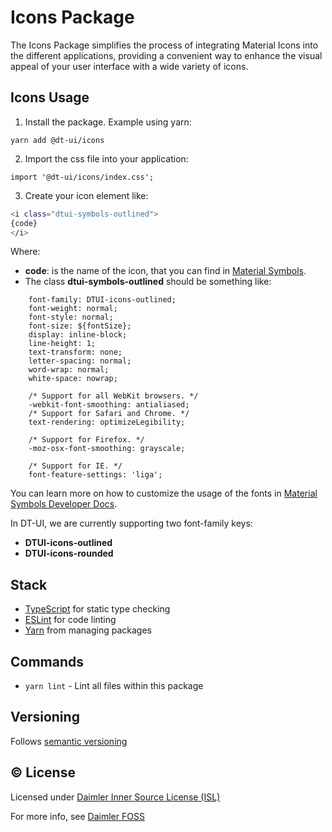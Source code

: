 # Icons Package

The Icons Package simplifies the process of integrating Material Icons into the different applications, providing a convenient way to enhance the visual appeal of your user interface with a wide variety of icons.

## Icons Usage

1. Install the package. Example using yarn:

```
yarn add @dt-ui/icons
```

2. Import the css file into your application:

```
import '@dt-ui/icons/index.css';
```

3. Create your icon element like:

```bash
<i class="dtui-symbols-outlined">
{code}
</i>
```

Where:

- **code**: is the name of the icon, that you can find in [Material Symbols](https://fonts.google.com/icons?icon.set=Material+Symbols).
- The class **dtui-symbols-outlined** should be something like:

```
    font-family: DTUI-icons-outlined;
    font-weight: normal;
    font-style: normal;
    font-size: ${fontSize};
    display: inline-block;
    line-height: 1;
    text-transform: none;
    letter-spacing: normal;
    word-wrap: normal;
    white-space: nowrap;

    /* Support for all WebKit browsers. */
    -webkit-font-smoothing: antialiased;
    /* Support for Safari and Chrome. */
    text-rendering: optimizeLegibility;

    /* Support for Firefox. */
    -moz-osx-font-smoothing: grayscale;

    /* Support for IE. */
    font-feature-settings: 'liga';
```

You can learn more on how to customize the usage of the fonts in [Material Symbols Developer Docs](https://developers.google.com/fonts/docs/material_symbols).

In DT-UI, we are currently supporting two font-family keys:

- **DTUI-icons-outlined**
- **DTUI-icons-rounded**

## Stack

- [TypeScript](https://www.typescriptlang.org/) for static type checking
- [ESLint](https://eslint.org/) for code linting
- [Yarn](https://yarnpkg.com/) from managing packages

## Commands

- `yarn lint` - Lint all files within this package

## Versioning

Follows [semantic versioning](https://semver.org/)

## &copy; License

Licensed under [Daimler Inner Source License (ISL)](LICENSE.md)

For more info, see [Daimler FOSS](https://git.t3.daimlertruck.com/tbf/daimler-inner-source-license)

